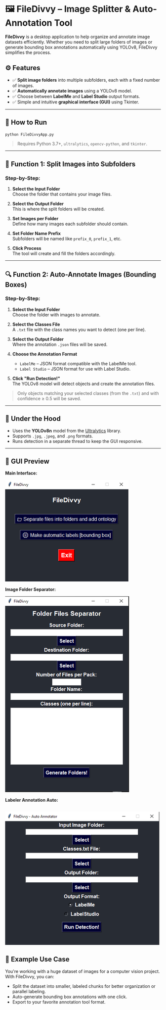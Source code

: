 # 🖼️ FileDivvy – Image Splitter & Auto-Annotation Tool

**FileDivvy** is a desktop application to help organize and annotate image datasets efficiently. Whether you need to split large folders of images or generate bounding box annotations automatically using YOLOv8, FileDivvy simplifies the process.

## ⚙️ Features

- ✅ **Split image folders** into multiple subfolders, each with a fixed number of images.
- ✅ **Automatically annotate images** using a YOLOv8 model.
- ✅ Choose between **LabelMe** and **Label Studio** output formats.
- ✅ Simple and intuitive **graphical interface (GUI)** using Tkinter.

---

## 🚀 How to Run

```bash
python FileDivvyApp.py
```

> Requires Python 3.7+, `ultralytics`, `opencv-python`, and `tkinter`.

---

## 🧩 Function 1: Split Images into Subfolders

### Step-by-Step:

1. **Select the Input Folder**  
   Choose the folder that contains your image files.

2. **Select the Output Folder**  
   This is where the split folders will be created.

3. **Set Images per Folder**  
   Define how many images each subfolder should contain.

4. **Set Folder Name Prefix**  
   Subfolders will be named like `prefix_0`, `prefix_1`, etc.

5. **Click Process**  
   The tool will create and fill the folders accordingly.

---

## 🔍 Function 2: Auto-Annotate Images (Bounding Boxes)

### Step-by-Step:

1. **Select the Input Folder**  
   Choose the folder with images to annotate.

2. **Select the Classes File**  
   A `.txt` file with the class names you want to detect (one per line).

3. **Select the Output Folder**  
   Where the annotation `.json` files will be saved.

4. **Choose the Annotation Format**  
   - `LabelMe` – JSON format compatible with the LabelMe tool.  
   - `Label Studio` – JSON format for use with Label Studio.

5. **Click "Run Detection!"**  
   The YOLOv8 model will detect objects and create the annotation files.

> Only objects matching your selected classes (from the `.txt`) and with confidence ≥ 0.5 will be saved.

---

## 🧠 Under the Hood

- Uses the **YOLOv8n** model from the [Ultralytics](https://github.com/ultralytics/ultralytics) library.
- Supports `.jpg`, `.jpeg`, and `.png` formats.
- Runs detection in a separate thread to keep the GUI responsive.

---

## 📸 GUI Preview

**Main Interface:**  

![alt text](images/readme/image-3.png)

**Image Folder Separator:**

![alt text](images/readme/image-1.png)

**Labeler Annotation Auto:**

![alt text](images/readme/image-2.png)
---

## 📁 Example Use Case

You're working with a huge dataset of images for a computer vision project. With FileDivvy, you can:

- Split the dataset into smaller, labeled chunks for better organization or parallel labeling.
- Auto-generate bounding box annotations with one click.
- Export to your favorite annotation tool format.
